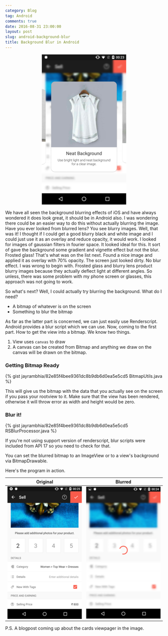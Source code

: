 ```yaml
---
category: Blog
tag: Android
comments: true
date: 2016-08-31 23:00:00
layout: post
slug: android-background-blur
title: Background Blur in Android
---
```


<p align="center">
	<img src="/assets/images/android_blur_img1.png"/>
</p>

We have all seen the background blurring effects of iOS and have always wondered it does look great, it should be in Android also. I was wondering there could be an easier way to do this without actually blurring the image. Have you ever looked from blurred lens? You see blurry images. Well, that was it! I thought if I could get a good blurry black and white image and I could just use it as an overlay and reduce opacity, it would work. I looked for images of gaussian filters in fourier space. It looked ideal for this. It sort of gave the background some gradient and vignette effect but not the blur. Frosted glass! That's what was on the list next. Found a nice image and applied it as overlay with 70% opacity. The screen just looked dirty. No blur effect. I was wrong to begin with. Frosted glass and blurry lens product blurry images because they actually deflect light at different angles. So unless, there was some problem with my phone screen or glasses, this approach was not going to work.

So what's next? Well, I could actually try blurring the background. What do I need?

 - A bitmap of whatever is on the screen
 - Something to blur the bitmap

As far as the latter part is concerned, we can just easily use Renderscript. Android provides a blur script which we can use. Now, coming to the first part. How to get the view into a bitmap. We know two things.

 1. View uses `canvas` to draw
 2. A canvas can be created from Bitmap and anything we draw on the canvas will be drawn on the bitmap.

### Getting Bitmap Ready

{% gist jayrambhia/82e85f4bee9361dc8b9db6d0ea5e5cd5 BitmapUtils.java %}

This will give us the bitmap with the data that you actually see on the screen if you pass your rootview to it. Make sure that the view has been rendered, otherwise it will throw error as width and height would be zero.

### Blur it!

{% gist jayrambhia/82e85f4bee9361dc8b9db6d0ea5e5cd5 RSBlurProcessor.java %}

If you're not using support version of renderscript, blur scripts were included from API 17 so you need to check for that.

You can set the blurred bitmap to an ImageView or to a view's background via BitmapDrawable.

Here's the program in action.

Original                   |  Blurred
:-------------------------:|:-------------------------:
![Original](/assets/images/android_blur_img3.png)  |  ![Blurred](/assets/images/android_blur_img2.png)

P.S. A blogpost coming up about the cards viewpager in the image.
